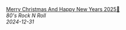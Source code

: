<!--2024-12-31 06:52:03-->
<div class="yb">
  <a class="nodecor" href="/posts.html?rok/merry_christmas_and_happy_new_years_2025">
    <img class="preview" data-videoid="Lai5to0ZWGk" src="https://i1.ytimg.com/vi/Lai5to0ZWGk/hqdefault.jpg" align="middle" alt="">
  </a>
  <div class="inlbl text">
    <a class="nodecor" href="/posts.html?rok/merry_christmas_and_happy_new_years_2025">Merry Christmas And Happy New Years 2025🎉</a><br>
    <i class="smaller2">80's Rock N Roll</i><br>
    <i class="smaller3">2024-12-31</i>
  </div>
</div>
